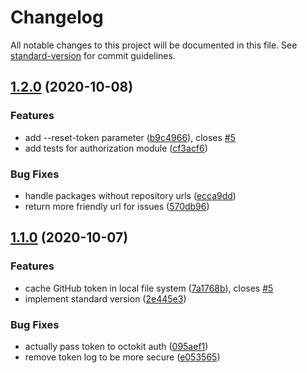 # Changelog

All notable changes to this project will be documented in this file. See [standard-version](https://github.com/conventional-changelog/standard-version) for commit guidelines.

## [1.2.0](https://github.com/stdavis/good-samaritan/compare/v1.1.0...v1.2.0) (2020-10-08)


### Features

* add --reset-token parameter ([b9c4966](https://github.com/stdavis/good-samaritan/commit/b9c496607e996b957544b392651c7fdde09cfc0d)), closes [#5](https://github.com/stdavis/good-samaritan/issues/5)
* add tests for authorization module ([cf3acf6](https://github.com/stdavis/good-samaritan/commit/cf3acf628d2fc19267d23c66056324beebe8c1b8))


### Bug Fixes

* handle packages without repository urls ([ecca9dd](https://github.com/stdavis/good-samaritan/commit/ecca9dd7c598457f2ad1ec75485c08fc438d6cd2))
* return more friendly url for issues ([570db96](https://github.com/stdavis/good-samaritan/commit/570db9620bce447bf447f0189d6e228f4aa938be))

## [1.1.0](https://github.com/stdavis/good-samaritan/compare/v1.0.0...v1.1.0) (2020-10-07)


### Features

* cache GitHub token in local file system ([7a1768b](https://github.com/stdavis/good-samaritan/commit/7a1768b4568396697aabcece659c6344febac68b)), closes [#5](https://github.com/stdavis/good-samaritan/issues/5)
* implement standard version ([2e445e3](https://github.com/stdavis/good-samaritan/commit/2e445e3d4ec0e8738eb4c087f1f3e11274551ffb))


### Bug Fixes

* actually pass token to octokit auth ([095aef1](https://github.com/stdavis/good-samaritan/commit/095aef15abcd1f843c64344fe34b0d09d6e19bde))
* remove token log to be more secure ([e053565](https://github.com/stdavis/good-samaritan/commit/e053565c97a8b3d35835c735b38a88bc925f6041))

